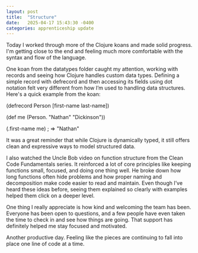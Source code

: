 ```yaml
---
layout: post
title:  "Structure"
date:   2025-04-17 15:43:30 -0400
categories: apprenticeship update
---
```

Today I worked through more of the Clojure koans and made solid progress. I'm getting
close to the end and feeling much more comfortable with the syntax and flow of the language.

One koan from the datatypes folder caught my attention, working with records and seeing how
Clojure handles custom data types. Defining a simple record with defrecord and then accessing
its fields using dot notation felt very different from how I’m used to handling data structures.
Here's a quick example from the koan:

(defrecord Person [first-name last-name])

(def me (Person. "Nathan" "Dickinson"))

(.first-name me) ; => "Nathan"

It was a great reminder that while Clojure is dynamically typed, it still offers clean and
expressive ways to model structured data.

I also watched the Uncle Bob video on function structure from the Clean Code Fundamentals series.
It reinforced a lot of core principles like keeping functions small, focused, and doing one thing
well. He broke down how long functions often hide problems and how proper naming and
decomposition make code easier to read and maintain. Even though I’ve heard these ideas before,
seeing them explained so clearly with examples helped them click on a deeper level.

One thing I really appreciate is how kind and welcoming the team has been. Everyone has been
open to questions, and a few people have even taken the time to check in and see how things
are going. That support has definitely helped me stay focused and motivated.

Another productive day. Feeling like the pieces are continuing to fall into place one line
of code at a time.
